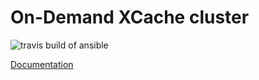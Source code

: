 # On-Demand XCache cluster

![travis build of ansible](https://travis-ci.org/Cloud-PG/CachingOnDemand.svg?branch=master)

[Documentation](https://cloud-pg.github.io/CachingOnDemand/)
